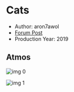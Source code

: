 # Cats

* Author: aron7awol
* [Forum Post](https://www.avsforum.com/threads/bass-eq-for-filtered-movies.2995212/post-59425088)
* Production Year: 2019

## Atmos

![img 0](https://i.imgur.com/tDWyTeY.jpg)

![img 1](https://i.imgur.com/Kff86JI.png)

